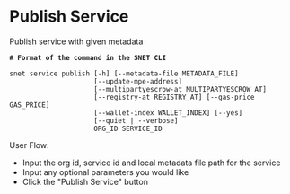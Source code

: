 # Publish Service

Publish service with given metadata

<ImageViewer src="/assets/images/products/AIMarketplace/TUI/ServicePublishingPage.webp" alt="Publish Service Page"/>

<pre class="language-bash"><code class="lang-bash"><strong># Format of the command in the SNET CLI
</strong>
snet service publish [-h] [--metadata-file METADATA_FILE]
                     [--update-mpe-address]
                     [--multipartyescrow-at MULTIPARTYESCROW_AT]
                     [--registry-at REGISTRY_AT] [--gas-price GAS_PRICE]
                     [--wallet-index WALLET_INDEX] [--yes]
                     [--quiet | --verbose]
                     ORG_ID SERVICE_ID
</code></pre>

User Flow:

* Input the org id, service id and local metadata file path for the service
* Input any optional parameters you would like
* Click the "Publish Service" button
